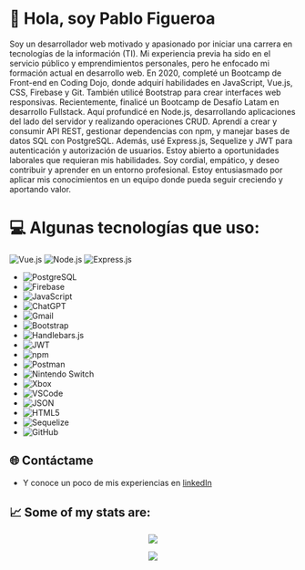 # 👋 Hola, soy Pablo Figueroa

Soy un desarrollador web motivado y apasionado por iniciar una carrera en tecnologías de la información (TI). Mi experiencia previa ha sido en el servicio público y emprendimientos personales, pero he enfocado mi formación actual en desarrollo web.
En 2020, completé un Bootcamp de Front-end en Coding Dojo, donde adquirí habilidades en JavaScript, Vue.js, CSS, Firebase y Git. También utilicé Bootstrap para crear interfaces web responsivas.
Recientemente, finalicé un Bootcamp de Desafío Latam en desarrollo Fullstack. Aquí profundicé en Node.js, desarrollando aplicaciones del lado del servidor y realizando operaciones CRUD. Aprendí a crear y consumir API REST, gestionar dependencias con npm, y manejar bases de datos SQL con PostgreSQL. Además, usé Express.js, Sequelize y JWT para autenticación y autorización de usuarios.
Estoy abierto a oportunidades laborales que requieran mis habilidades. Soy cordial, empático, y deseo contribuir y aprender en un entorno profesional. Estoy entusiasmado por aplicar mis conocimientos en un equipo donde pueda seguir creciendo y aportando valor.


# 💻 Algunas tecnologías que uso:

![Vue.js](https://img.shields.io/badge/Vue%20js-35495E?style=for-the-badge&logo=vuedotjs&logoColor=4FC08D)
![Node.js](https://img.shields.io/badge/Node%20js-339933?style=for-the-badge&logo=nodedotjs&logoColor=white)
![Express.js](https://img.shields.io/badge/Express%20js-000000?style=for-the-badge&logo=express&logoColor=white)
- ![PostgreSQL](https://img.shields.io/badge/PostgreSQL-316192?style=for-the-badge&logo=postgresql&logoColor=white)
- ![Firebase](https://img.shields.io/badge/firebase-ffca28?style=for-the-badge&logo=firebase&logoColor=black)
- ![JavaScript](https://img.shields.io/badge/JavaScript-323330?style=for-the-badge&logo=javascript&logoColor=F7DF1E)
- ![ChatGPT](https://img.shields.io/badge/ChatGPT-74aa9c?style=for-the-badge&logo=openai&logoColor=white)
- ![Gmail](https://img.shields.io/badge/Gmail-D14836?style=for-the-badge&logo=gmail&logoColor=white)
- ![Bootstrap](https://img.shields.io/badge/Bootstrap-563D7C?style=for-the-badge&logo=bootstrap&logoColor=white)
- ![Handlebars.js](https://img.shields.io/badge/Handlebars%20js-f0772b?style=for-the-badge&logo=handlebarsdotjs&logoColor=black)
- ![JWT](https://img.shields.io/badge/JWT-000000?style=for-the-badge&logo=JSON%20web%20tokens&logoColor=white)
- ![npm](https://img.shields.io/badge/npm-CB3837?style=for-the-badge&logo=npm&logoColor=white)
- ![Postman](https://img.shields.io/badge/Postman-FF6C37?style=for-the-badge&logo=Postman&logoColor=white)
- ![Nintendo Switch](https://img.shields.io/badge/Nintendo_Switch-E60012?style=for-the-badge&logo=nintendo-switch&logoColor=white)
- ![Xbox](https://img.shields.io/badge/Xbox-107C10?style=for-the-badge&logo=xbox&logoColor=white)
- ![VSCode](https://img.shields.io/badge/VSCode-0078D4?style=for-the-badge&logo=visual%20studio%20code&logoColor=white)
- ![JSON](https://img.shields.io/badge/json-5E5C5C?style=for-the-badge&logo=json&logoColor=white)
- ![HTML5](https://img.shields.io/badge/HTML5-E34F26?style=for-the-badge&logo=html5&logoColor=white)
- ![Sequelize](https://img.shields.io/badge/Sequelize-52B0E7?style=for-the-badge&logo=Sequelize&logoColor=white)
- ![GitHub](https://img.shields.io/badge/GitHub-100000?style=for-the-badge&logo=github&logoColor=white)


## 🌐 Contáctame

- Y conoce un poco de mis experiencias en [linkedIn](https://www.linkedin.com/in/pablofsj/)


## 📈   Some of my stats are:

<p align="center">
  <img align="" src="https://github-readme-stats.vercel.app/api/top-langs/?username=pablofsj" />
</p>
<p align="center">
  <img align="" src="https://github-readme-stats.vercel.app/api?username=pablofsj" />
</p>

